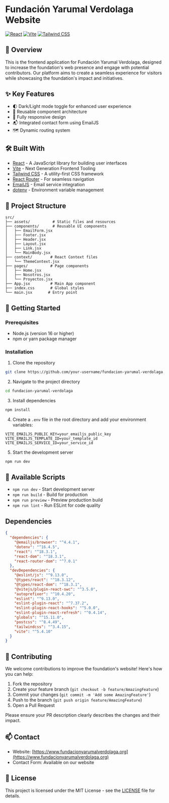 # Fundación Yarumal Verdolaga Website

[![React](https://img.shields.io/badge/React-18.3.1-blue.svg)](https://reactjs.org/)
[![Vite](https://img.shields.io/badge/Vite-5.4.10-brightgreen.svg)](https://vitejs.dev/)
[![Tailwind CSS](https://img.shields.io/badge/Tailwind%20CSS-3.4.15-38B2AC.svg)](https://tailwindcss.com/)

## 🌟 Overview

This is the frontend application for Fundación Yarumal Verdolaga, designed to increase the foundation's web presence and engage with potential contributors. Our platform aims to create a seamless experience for visitors while showcasing the foundation's impact and initiatives.

## ✨ Key Features

- 🌓 Dark/Light mode toggle for enhanced user experience
- 🧩 Reusable component architecture
- 📱 Fully responsive design
- 📬 Integrated contact form using EmailJS
- 🗺️ Dynamic routing system

## 🛠️ Built With

- [React](https://reactjs.org/) - A JavaScript library for building user interfaces
- [Vite](https://vitejs.dev/) - Next Generation Frontend Tooling
- [Tailwind CSS](https://tailwindcss.com/) - A utility-first CSS framework
- [React Router](https://reactrouter.com/) - For seamless navigation
- [EmailJS](https://www.emailjs.com/) - Email service integration
- [dotenv](https://github.com/motdotla/dotenv) - Environment variable management

## 📂 Project Structure

```
src/
├── assets/          # Static files and resources
├── components/      # Reusable UI components
│   ├── EmailForm.jsx
│   ├── Footer.jsx
│   ├── Header.jsx
│   ├── Layout.jsx
│   ├── Link.jsx
│   └── MainBody.jsx
├── context/        # React Context files
│   └── ThemeContext.jsx
├── pages/          # Page components
│   ├── Home.jsx
│   ├── Nosotros.jsx
│   └── Proyectos.jsx
├── App.jsx         # Main App component
├── index.css       # Global styles
└── main.jsx       # Entry point
```

## 🚀 Getting Started

### Prerequisites

- Node.js (version 16 or higher)
- npm or yarn package manager

### Installation

1. Clone the repository
```bash
git clone https://github.com/your-username/fundacion-yarumal-verdolaga.git
```

2. Navigate to the project directory
```bash
cd fundacion-yarumal-verdolaga
```

3. Install dependencies
```bash
npm install
```

4. Create a `.env` file in the root directory and add your environment variables:
```env
VITE_EMAILJS_PUBLIC_KEY=your_emailjs_public_key
VITE_EMAILJS_TEMPLATE_ID=your_template_id
VITE_EMAILJS_SERVICE_ID=your_service_id
```

5. Start the development server
```bash
npm run dev
```

## 🔨 Available Scripts

- `npm run dev` - Start development server
- `npm run build` - Build for production
- `npm run preview` - Preview production build
- `npm run lint` - Run ESLint for code quality

## Dependencies

```json
{
  "dependencies": {
    "@emailjs/browser": "^4.4.1",
    "dotenv": "^16.4.5",
    "react": "^18.3.1",
    "react-dom": "^18.3.1",
    "react-router-dom": "^7.0.1"
  },
  "devDependencies": {
    "@eslint/js": "^9.13.0",
    "@types/react": "^18.3.12",
    "@types/react-dom": "^18.3.1",
    "@vitejs/plugin-react-swc": "^3.5.0",
    "autoprefixer": "^10.4.20",
    "eslint": "^9.13.0",
    "eslint-plugin-react": "^7.37.2",
    "eslint-plugin-react-hooks": "^5.0.0",
    "eslint-plugin-react-refresh": "^0.4.14",
    "globals": "^15.11.0",
    "postcss": "^8.4.49",
    "tailwindcss": "^3.4.15",
    "vite": "^5.4.10"
  }
}
```

## 🤝 Contributing

We welcome contributions to improve the foundation's website! Here's how you can help:

1. Fork the repository
2. Create your feature branch (`git checkout -b feature/AmazingFeature`)
3. Commit your changes (`git commit -m 'Add some AmazingFeature'`)
4. Push to the branch (`git push origin feature/AmazingFeature`)
5. Open a Pull Request

Please ensure your PR description clearly describes the changes and their impact.

## 📫 Contact

- Website: [https://www.fundacionyarumalverdolaga.org](https://www.fundacionyarumalverdolaga.org)
- Contact Form: Available on our website

## 📄 License

This project is licensed under the MIT License - see the [LICENSE](LICENSE) file for details.